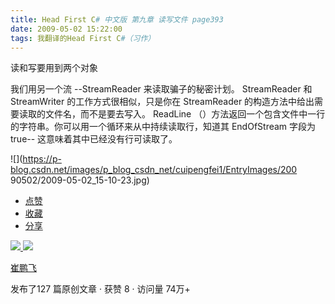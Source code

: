 ```yaml
---
title: Head First C# 中文版 第九章 读写文件 page393
date: 2009-05-02 15:22:00
tags: 我翻译的Head First C#（习作）
---
```

读和写要用到两个对象

  

我们用另一个流  \--StreamReader  来读取骗子的秘密计划。  StreamReader  和  StreamWriter
的工作方式很相似，只是你在  StreamReader  的构造方法中给出需要读取的文件名，而不是要去写入。  ReadLine
（）方法返回一个包含文件中一行的字符串。你可以用一个循环来从中持续读取行，知道其  EndOfStream  字段为  true--
这意味着其中已经没有行可读取了。

  

![](https://p-blog.csdn.net/images/p_blog_csdn_net/cuipengfei1/EntryImages/200
90502/2009-05-02_15-10-23.jpg)

  * [ 点赞  ](javascript:;)
  * [ 收藏  ](javascript:;)
  * [ 分享 ](javascript:;)

[ ![](https://profile.csdnimg.cn/5/2/5/3_cuipengfei1)
![](https://g.csdnimg.cn/static/user-reg-year/1x/11.png)
](https://blog.csdn.net/cuipengfei1)

[ 崔鹏飞 ](https://blog.csdn.net/cuipengfei1)

发布了127 篇原创文章  ·  获赞 8  ·  访问量 74万+

